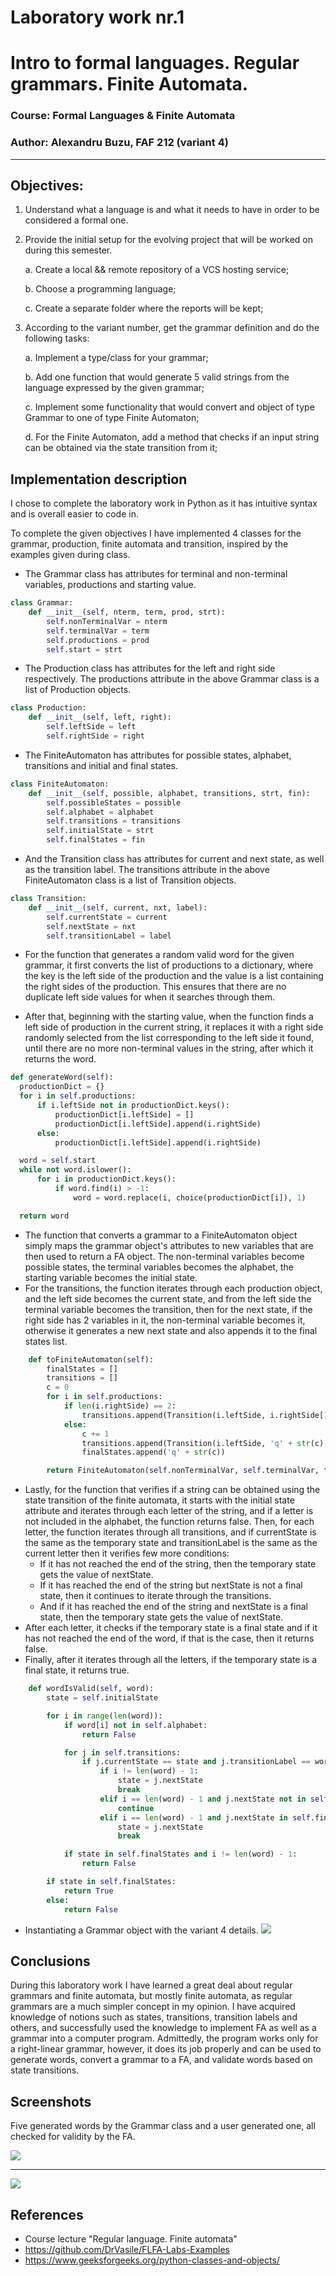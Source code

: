 # Laboratory work nr.1
# Intro to formal languages. Regular grammars. Finite Automata.

### Course: Formal Languages & Finite Automata
### Author: Alexandru Buzu, FAF 212 (variant 4)

---


## Objectives:

1. Understand what a language is and what it needs to have in order to be considered a formal one.

2. Provide the initial setup for the evolving project that will be worked on during this semester.

    a. Create a local && remote repository of a VCS hosting service;

    b. Choose a programming language;

    c. Create a separate folder where the reports will be kept;

3. According to the variant number, get the grammar definition and do the following tasks:

    a. Implement a type/class for your grammar;

    b. Add one function that would generate 5 valid strings from the language expressed by the given grammar;

    c. Implement some functionality that would convert and object of type Grammar to one of type Finite Automaton;
    
    d. For the Finite Automaton, add a method that checks if an input string can be obtained via the state transition from it;



## Implementation description
I chose to complete the laboratory work in Python as it has intuitive syntax and is overall easier to code in.

To complete the given objectives I have implemented 4 classes for the grammar, production, finite automata and transition, inspired by the examples given during class. 

* The Grammar class has attributes for terminal and non-terminal variables, productions and starting value.

```python
class Grammar:
    def __init__(self, nterm, term, prod, strt):
        self.nonTerminalVar = nterm
        self.terminalVar = term
        self.productions = prod
        self.start = strt
```
* The Production class has attributes for the left and right side respectively.
The productions attribute in the above Grammar class is a list of Production objects.

```python
class Production:
    def __init__(self, left, right):
        self.leftSide = left
        self.rightSide = right
```
* The FiniteAutomaton has attributes for possible states, alphabet, transitions and initial and final states.

```python
class FiniteAutomaton:
    def __init__(self, possible, alphabet, transitions, strt, fin):
        self.possibleStates = possible
        self.alphabet = alphabet
        self.transitions = transitions
        self.initialState = strt
        self.finalStates = fin
```
* And the Transition class has attributes for current and next state, as well as the transition label.
The transitions attribute in the above FiniteAutomaton class is a list of Transition objects.

```python
class Transition:
    def __init__(self, current, nxt, label):
        self.currentState = current
        self.nextState = nxt
        self.transitionLabel = label
```
* For the function that generates a random valid word for the given grammar, it first
converts the list of productions to a dictionary, where the key is the left side of the production
and the value is a list containing the right sides of the production. This ensures that there are
no duplicate left side values for when it searches through them.

* After that, beginning with the starting value, when the function
finds a left side of production in the current string, it replaces it with a right side
randomly selected from the list corresponding to the left side it found, until
there are no more non-terminal values in the string, after which it returns the word.

```python
def generateWord(self):
  productionDict = {}
  for i in self.productions:
      if i.leftSide not in productionDict.keys():
          productionDict[i.leftSide] = []
          productionDict[i.leftSide].append(i.rightSide)
      else:
          productionDict[i.leftSide].append(i.rightSide)

  word = self.start
  while not word.islower():
      for i in productionDict.keys():
          if word.find(i) > -1:
              word = word.replace(i, choice(productionDict[i]), 1)

  return word
```

* The function that converts a grammar to a FiniteAutomaton object simply
maps the grammar object's attributes to new variables that are then used to return a FA
object. The non-terminal variables become possible states, the terminal variables
becomes the alphabet, the starting variable becomes the initial state.
* For the transitions, the function iterates through each production object, and the left side becomes
the current state, and from the left side the terminal variable becomes the transition, then for the next state, if the right 
side has 2 variables in it, the non-terminal variable becomes it, otherwise
it generates a new next state and also appends it to the final states list.
```python
    def toFiniteAutomaton(self):
        finalStates = []
        transitions = []
        c = 0
        for i in self.productions:
            if len(i.rightSide) == 2:
                transitions.append(Transition(i.leftSide, i.rightSide[1], i.rightSide[0]))
            else:
                c += 1
                transitions.append(Transition(i.leftSide, 'q' + str(c), i.rightSide))
                finalStates.append('q' + str(c))

        return FiniteAutomaton(self.nonTerminalVar, self.terminalVar, transitions, self.start, finalStates)
```
 
* Lastly, for the function that verifies if a string can be obtained using the state transition
of the finite automata, it starts with the initial state attribute and iterates through
each letter of the string, and if a letter is not included in the alphabet, the function returns false.
Then, for each letter, the function iterates through all transitions, and if currentState
is the same as the temporary state and transitionLabel is the same as the current letter
then it verifies few more conditions:
  * If it has not reached the end of the string, then the temporary state gets the value
  of nextState.
  * If it has reached the end of the string but nextState is not a final state, then it
  continues to iterate through the transitions.
  * And if it has reached the end of the string and nextState is a final state, then the temporary state gets the value
  of nextState.
* After each letter, it checks if the temporary state is a final state and if it has not reached 
the end of the word, if that is the case, then it returns false.
* Finally, after it iterates through all the letters, if the temporary state is a 
final state, it returns true.
```python
    def wordIsValid(self, word):
        state = self.initialState

        for i in range(len(word)):
            if word[i] not in self.alphabet:
                return False

            for j in self.transitions:
                if j.currentState == state and j.transitionLabel == word[i]:
                    if i != len(word) - 1:
                        state = j.nextState
                        break
                    elif i == len(word) - 1 and j.nextState not in self.finalStates:
                        continue
                    elif i == len(word) - 1 and j.nextState in self.finalStates:
                        state = j.nextState
                        break

            if state in self.finalStates and i != len(word) - 1:
                return False

        if state in self.finalStates:
            return True
        else:
            return False
```
* Instantiating a Grammar object with the variant 4 details.
![](images/lab1_img1.png)
## Conclusions
During this laboratory work I have learned a great deal about regular grammars
and finite automata, but mostly finite automata, as regular grammars are
a much simpler concept in my opinion. I have acquired knowledge of notions
such as states, transitions, transition labels and others, and successfully
used the knowledge to implement FA as well as a grammar into a computer
program. Admittedly, the program works only for a right-linear grammar, however,
it does its job properly and can be used to generate words, convert a grammar
to a FA, and validate words based on state transitions.
## Screenshots
Five generated words by the Grammar class and a user generated one,
all checked for validity by the FA.

![](images/lab1_img2.png)

---
![](images/lab1_img3.png)

## References
* Course lecture "Regular language. Finite automata"
* https://github.com/DrVasile/FLFA-Labs-Examples
* https://www.geeksforgeeks.org/python-classes-and-objects/
